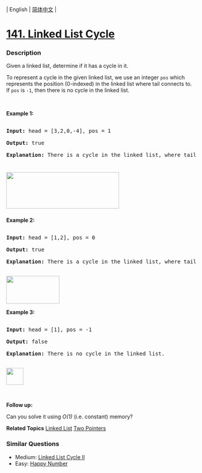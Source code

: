 | English | [简体中文](README.md) |

# [141. Linked List Cycle](https://leetcode-cn.com/problems/linked-list-cycle)
 ### Description
<p>Given a linked list, determine if it has a cycle in it.</p>

<p>To represent a cycle in the given linked list, we use an integer <code>pos</code> which represents the position (0-indexed)&nbsp;in the linked list where tail connects to. If <code>pos</code> is <code>-1</code>, then there is no cycle in the linked list.</p>

<p>&nbsp;</p>

<div>
<p><strong>Example 1:</strong></p>

<pre>
<strong>Input: </strong>head = <span id="example-input-1-1">[3,2,0,-4]</span>, pos = <span id="example-input-1-2">1</span>
<strong>Output: </strong><span id="example-output-1">true
<strong>Explanation:</strong> There is a cycle in the linked list, where tail connects to the second node.</span>
</pre>
</div>

<div>
<p><span><img alt="" src="https://assets.leetcode.com/uploads/2018/12/07/circularlinkedlist.png" style="width: 300px; height: 97px; margin-top: 8px; margin-bottom: 8px;" /></span></p>

<p><strong>Example 2:</strong></p>

<pre>
<strong>Input: </strong>head = <span id="example-input-1-1">[1,2]</span>, pos = <span id="example-input-1-2">0</span>
<strong>Output: </strong><span id="example-output-1">true
<strong>Explanation:</strong> There is a cycle in the linked list, where tail connects to the first node.</span>
</pre>
</div>

<div>
<p><span><img alt="" src="https://assets.leetcode.com/uploads/2018/12/07/circularlinkedlist_test2.png" style="width: 141px; height: 74px;" /></span></p>

<p><strong>Example 3:</strong></p>

<pre>
<strong>Input: </strong>head = <span id="example-input-1-1">[1]</span>, pos = <span id="example-input-1-2">-1</span>
<strong>Output: </strong><span id="example-output-1">false
<strong>Explanation:</strong> There is no cycle in the linked list.</span>
</pre>
</div>

<p><span><img alt="" src="https://assets.leetcode.com/uploads/2018/12/07/circularlinkedlist_test3.png" style="width: 45px; height: 45px;" /></span></p>

<p>&nbsp;</p>

<p><strong>Follow up:</strong></p>

<p>Can you solve it using <em>O(1)</em> (i.e. constant) memory?</p>

**Related Topics**  [Linked List](https://leetcode-cn.com/tag/linked-list) [Two Pointers](https://leetcode-cn.com/tag/two-pointers) 

### Similar Questions
 - Medium:	[Linked List Cycle II](https://leetcode-cn.com/problems/linked-list-cycle-ii) 
 - Easy:	[Happy Number](https://leetcode-cn.com/problems/happy-number) 
